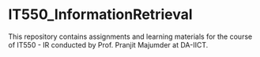 # IT550_InformationRetrieval
This repository contains assignments and learning materials for the course of IT550 - IR conducted by Prof. Pranjit Majumder at DA-IICT.
